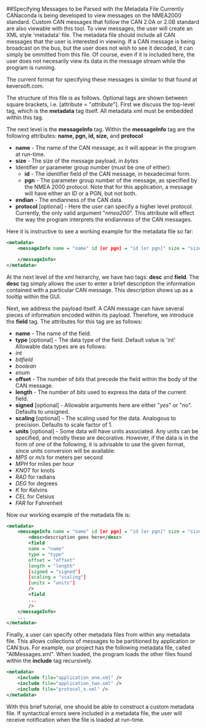 ##Specifying Messages to be Parsed with the Metadata File
Currently CANaconda is being developed to view messages on the NMEA2000 standard. Custom CAN messages that follow the CAN 2.0A or 2.0B standard are also viewable with this tool. To view messages, the user will create an XML style 'metadata' file. The metadata file should include all CAN messages that the user is interested in viewing. If a CAN message is being broadcast on the bus, but the user does not wish to see it decoded, it can simply be ommitted from this file. Of course, even if it is included here, the user does not necesarily view its data in the message stream while the program is running. 

The current format for specifying these messages is similar to that found at keversoft.com. 

The structure of this file is as follows. Optional tags are shown between square brackets, i.e. [attribute = "*attribute*"]. First we discuss the top-level tag, which is the **metadata** tag itself. All metadata xml must be embedded within this tag.

The next level is the **messageInfo** tag. Within the **messageInfo** tag are the following attributes: **name, pgn, id, size,** and **protocol**
 * **name** - The name of the CAN message, as it will appear in the program at run-time. 
 * **size** - The size of the message payload, in *bytes*
 * Identifier *or* parameter group number (must be one of either):
   * **id** - The identifier field of the CAN message, in hexadecimal form.
   * **pgn** - The parameter group number of the message, as specified by the NMEA 2000 protocol. Note that for this application, a message will have either an ID or a PGN, but not both.
 * **endian** - The endianness of the CAN data.
 * **protocol** [optional] - Here the user can specify a higher level protocol. Currently, the only valid argument "*nmea200*". This attribute will effect the way the program interprets the endianness of the CAN messages.

Here it is instructive to see a working example for the metadata file so far:

```xml
<metadata>
    <messageInfo name = "name" id [or pgn] = "id [or pgn]" size = "size" [protocol = "protocol"]>

    </messageInfo>
</metadata>
```

At the next level of the xml heirarchy, we have two tags: **desc** and **field**. The **desc** tag simply allows the user to enter a brief description the information contained with a particular CAN message. This description shows up as a tooltip within the GUI.

Next, we address the payload itself. A CAN message can have several pieces of information encoded within its payload. Therefore, we introduce the **field** tag. The attributes for this tag are as follows:

 * **name** - The name of the field.
 * **type** [optional] - The data type of the field. Default value is 'int' Allowable data types are as follows:
  * *int*
  * *bitfield*
  * *boolean*
  * *enum*
 * **offset** - The number of *bits* that precede the field within the body of the CAN message.
 * **length** - The number of *bits* used to express the data of the current field.
 * **signed** [optional] - Allowable arguments here are either "*yes*" or "*no*". Defaults to unsigned.
 * **scaling** [optional] - The scaling used for the data. Analogous to precision. Defaults to scale factor of 1.
 * **units** [optional] - Some data will have units associated. Any units can be specified, and mostly these are decorative. However, if the data is in the form of one of the following, it is advisable to use the given format, since units conversion will be available:
  * *MPS* or *m/s* for meters per second
  * *MPH* for miles per hour
  * *KNOT* for knots
  * *RAD* for radians
  * *DEG* for degrees
  * *K* for Kelvins
  * *CEL* for Celsius
  * *FAR* for Fahrenheit


Now our working example of the metadata file is:

```xml
<metadata>
    <messageInfo name = "name" id [or pgn] = "id [or pgn]" size = "size" [protocol = "protocol"]>
        <desc>description goes here</desc>
        <field
        name = "name"
        type = "type"
        offset = "offset"
        length = "length"
        [signed = "signed"]
        [scaling = "scaling"]
        [units = "units"]
        />
        <field 
        ...
        />
    </messageInfo>
    ...
</metadata>
```

Finally, a user can specify other metadata files from within any metadata file. This allows collections of messages to be partitioned by application or CAN bus. For example, our project has the following metadata file, called "AllMessages.xml". When loaded, the program loads the other files found within the **include** tag recursively.


```xml
<metadata>
    <include file="application_one.xml" />
    <include file="application_two.xml" />
    <include file="protocol_x.xml" />
</metadata>
```


With this brief tutorial, one should be able to construct a custom metadata file. If syntactical errors were included in a metadata file, the user will receive notification when the file is loaded at run-time.

